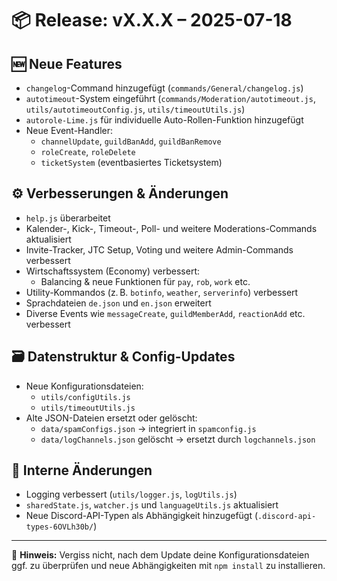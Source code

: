 # 📦 Release: vX.X.X – 2025-07-18

## 🆕 Neue Features
- `changelog`-Command hinzugefügt (`commands/General/changelog.js`)
- `autotimeout`-System eingeführt (`commands/Moderation/autotimeout.js`, `utils/autotimeoutConfig.js`, `utils/timeoutUtils.js`)
- `autorole-Lime.js` für individuelle Auto-Rollen-Funktion hinzugefügt
- Neue Event-Handler:
  - `channelUpdate`, `guildBanAdd`, `guildBanRemove`
  - `roleCreate`, `roleDelete`
  - `ticketSystem` (eventbasiertes Ticketsystem)

## ⚙️ Verbesserungen & Änderungen
- `help.js` überarbeitet
- Kalender-, Kick-, Timeout-, Poll- und weitere Moderations-Commands aktualisiert
- Invite-Tracker, JTC Setup, Voting und weitere Admin-Commands verbessert
- Wirtschaftssystem (Economy) verbessert:
  - Balancing & neue Funktionen für `pay`, `rob`, `work` etc.
- Utility-Kommandos (z. B. `botinfo`, `weather`, `serverinfo`) verbessert
- Sprachdateien `de.json` und `en.json` erweitert
- Diverse Events wie `messageCreate`, `guildMemberAdd`, `reactionAdd` etc. verbessert

## 🗃️ Datenstruktur & Config-Updates
- Neue Konfigurationsdateien:
  - `utils/configUtils.js`
  - `utils/timeoutUtils.js`
- Alte JSON-Dateien ersetzt oder gelöscht:
  - `data/spamConfigs.json` → integriert in `spamconfig.js`
  - `data/logChannels.json` gelöscht → ersetzt durch `logchannels.json`

## 🧱 Interne Änderungen
- Logging verbessert (`utils/logger.js`, `logUtils.js`)
- `sharedState.js`, `watcher.js` und `languageUtils.js` aktualisiert
- Neue Discord-API-Typen als Abhängigkeit hinzugefügt (`.discord-api-types-6OVLh30b/`)

---

🔧 **Hinweis:** Vergiss nicht, nach dem Update deine Konfigurationsdateien ggf. zu überprüfen und neue Abhängigkeiten mit `npm install` zu installieren.
